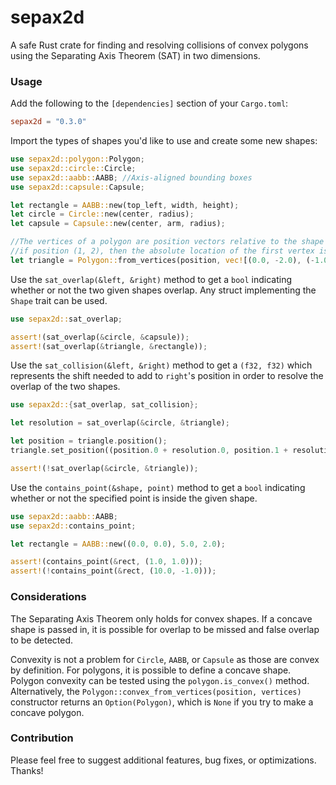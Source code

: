 # sepax2d
A safe Rust crate for finding and resolving collisions of convex polygons using the Separating Axis Theorem (SAT) in two dimensions.

### Usage

Add the following to the `[dependencies]` section of your `Cargo.toml`:

```toml
sepax2d = "0.3.0"
```

Import the types of shapes you'd like to use and create some new shapes:

```rust
use sepax2d::polygon::Polygon;
use sepax2d::circle::Circle;
use sepax2d::aabb::AABB; //Axis-aligned bounding boxes
use sepax2d::capsule::Capsule;

let rectangle = AABB::new(top_left, width, height);
let circle = Circle::new(center, radius);
let capsule = Capsule::new(center, arm, radius);

//The vertices of a polygon are position vectors relative to the shape's position, i.e.
//if position (1, 2), then the absolute location of the first vertex is (1, 0).
let triangle = Polygon::from_vertices(position, vec![(0.0, -2.0), (-1.0, 2.0), (1.0, 2.0)]);
```

Use the `sat_overlap(&left, &right)` method to get a `bool` indicating whether or not the two given shapes overlap.
Any struct implementing the `Shape` trait can be used.

```rust
use sepax2d::sat_overlap;

assert!(sat_overlap(&circle, &capsule));
assert!(sat_overlap(&triangle, &rectangle));
```

Use the `sat_collision(&left, &right)` method to get a `(f32, f32)` which represents the shift needed to add to `right`'s
position in order to resolve the overlap of the two shapes.

```rust
use sepax2d::{sat_overlap, sat_collision};

let resolution = sat_overlap(&circle, &triangle);

let position = triangle.position();
triangle.set_position((position.0 + resolution.0, position.1 + resolution.1));

assert!(!sat_overlap(&circle, &triangle));
```

Use the `contains_point(&shape, point)` method to get a `bool` indicating whether or not the specified point
is inside the given shape.

```rust
use sepax2d::aabb::AABB;
use sepax2d::contains_point;

let rectangle = AABB::new((0.0, 0.0), 5.0, 2.0);

assert!(contains_point(&rect, (1.0, 1.0)));
assert!(!contains_point(&rect, (10.0, -1.0)));
```

### Considerations
The Separating Axis Theorem only holds for convex shapes. If a concave shape is passed in, it is possible
for overlap to be missed and false overlap to be detected.

Convexity is not a problem for `Circle`, `AABB`, or `Capsule` as those are convex by definition. For 
polygons, it is possible to define a concave shape. Polygon convexity can be tested using the 
`polygon.is_convex()` method. Alternatively, the `Polygon::convex_from_vertices(position, vertices)`
constructor returns an `Option(Polygon)`, which is `None` if you try to make a concave polygon.

### Contribution
Please feel free to suggest additional features, bug fixes, or optimizations. Thanks!